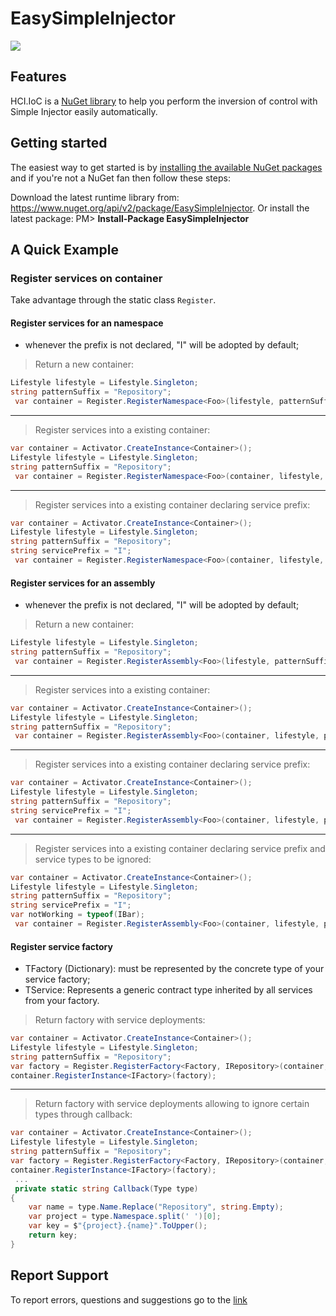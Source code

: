 # EasySimpleInjector
![](https://img.shields.io/nuget/v/EasySimpleInjector.svg)

## Features
HCI.IoC is a [NuGet library](https://www.nuget.org/api/v2/package/EasySimpleInjector) to help you perform the inversion of control with Simple Injector easily automatically.

## Getting started
The easiest way to get started is by [installing the available NuGet packages](https://www.nuget.org/packages/EasySimpleInjector) and if you're not a NuGet fan then follow these steps:

Download the latest runtime library from: https://www.nuget.org/api/v2/package/EasySimpleInjector.
Or install the latest package:
PM> **Install-Package EasySimpleInjector**

## A Quick Example

### Register services on container
Take advantage through the static class ```Register```.

#### Register services for an namespace
- whenever the prefix is not declared, "I" will be adopted by default;

> Return a new container:
```csharp
Lifestyle lifestyle = Lifestyle.Singleton;
string patternSuffix = "Repository";
 var container = Register.RegisterNamespace<Foo>(lifestyle, patternSuffix);
```

------------

> Register services into a existing container:
```csharp
var container = Activator.CreateInstance<Container>();
Lifestyle lifestyle = Lifestyle.Singleton;
string patternSuffix = "Repository";
 var container = Register.RegisterNamespace<Foo>(container, lifestyle, patternSuffix);
```

------------

> Register services into a existing container declaring service prefix:
```csharp
var container = Activator.CreateInstance<Container>();
Lifestyle lifestyle = Lifestyle.Singleton;
string patternSuffix = "Repository";
string servicePrefix = "I";
 var container = Register.RegisterNamespace<Foo>(container, lifestyle, patternSuffix, servicePrefix);
```

#### Register services for an assembly
- whenever the prefix is not declared, "I" will be adopted by default;

> Return a new container:
```csharp
Lifestyle lifestyle = Lifestyle.Singleton;
string patternSuffix = "Repository";
 var container = Register.RegisterAssembly<Foo>(lifestyle, patternSuffix);
```

------------

> Register services into a existing container:
```csharp
var container = Activator.CreateInstance<Container>();
Lifestyle lifestyle = Lifestyle.Singleton;
string patternSuffix = "Repository";
 var container = Register.RegisterAssembly<Foo>(container, lifestyle, patternSuffix);
```

------------

> Register services into a existing container declaring service prefix:
```csharp
var container = Activator.CreateInstance<Container>();
Lifestyle lifestyle = Lifestyle.Singleton;
string patternSuffix = "Repository";
string servicePrefix = "I";
 var container = Register.RegisterAssembly<Foo>(container, lifestyle, patternSuffix, servicePrefix);
```

------------

> Register services into a existing container declaring service prefix and service types to be ignored:
```csharp
var container = Activator.CreateInstance<Container>();
Lifestyle lifestyle = Lifestyle.Singleton;
string patternSuffix = "Repository";
string servicePrefix = "I";
var notWorking = typeof(IBar);
 var container = Register.RegisterAssembly<Foo>(container, lifestyle, patternSuffix, servicePrefix, notWorking);
```

#### Register service factory
- TFactory (Dictionary): must be represented by the concrete type of your service factory;
- TService: Represents a generic contract type inherited by all services from your factory.
> Return factory with service deployments:
```csharp
var container = Activator.CreateInstance<Container>();
Lifestyle lifestyle = Lifestyle.Singleton;
string patternSuffix = "Repository";
var factory = Register.RegisterFactory<Factory, IRepository>(container, lifestyle, patternSuffix);
container.RegisterInstance<IFactory>(factory);
```

------------

> Return factory with service deployments allowing to ignore certain types through callback:
```csharp
var container = Activator.CreateInstance<Container>();
Lifestyle lifestyle = Lifestyle.Singleton;
string patternSuffix = "Repository";
var factory = Register.RegisterFactory<Factory, IRepository>(container, lifestyle, patternSuffix, Callback);
container.RegisterInstance<IFactory>(factory);
 ...
 private static string Callback(Type type)
{
	var name = type.Name.Replace("Repository", string.Empty);
	var project = type.Namespace.split(' ')[0];
	var key = $"{project}.{name}".ToUpper();
	return key;
}
```

## Report Support
To report errors, questions and suggestions go to the [link](https://www.nuget.org/packages/EasySimpleInjector/1.0.0/ReportMyPackage)
